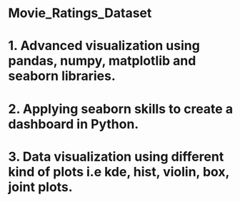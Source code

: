 # Movie_Ratings_Dataset
# 1. Advanced visualization using pandas, numpy, matplotlib and seaborn libraries.
# 2. Applying seaborn skills to create a dashboard in Python.
# 3. Data visualization using different kind of plots i.e kde, hist, violin, box, joint plots.
